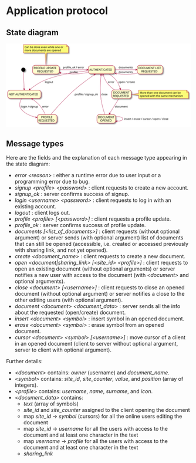 # Application protocol

## State diagram
![](plantuml/protocol.svg)

## Message types
Here are the fields and the explanation of each message type appearing in the state diagram:
- *error \<reason>* : either a runtime error due to user input or a programming error due to bug.
- *signup \<profile> \<password>* : client requests to create a new account.
- *signup_ok* : server confirms success of signup.
- *login \<username> \<password>* : client requests to log in with an existing account.
- *logout* : client logs out.
- *profile \<profile> [\<password>]* : client requests a profile update.
- *profile_ok* : server confirms success of profile update.
- *documents [\<list_of_documents>]* : client requests (without optional argument) or server sends (with optional argument) list of documents that can still be opened (accessible, i.e. created or accessed previously with sharing link, and not yet opened).
- *create \<document_name>* : client requests to create a new document.
- *open \<document|sharing_link> [\<site_id> \<profile>]* : client requests to open an existing document (without optional arguments) or server notifies a new user with access to the document (with *\<document>* and optional arguments).
- *close \<document> [\<username>]* : client requests to close an opened document (without optional argument) or server notifies a close to the other editing users (with optional argument).
- *document \<document> \<document_data>* : server sends all the info about the requested (open/create) document.
- *insert \<document> \<symbol>* : insert symbol in an opened document.
- *erase \<document> \<symbol>* : erase symbol from an opened document.
- *cursor \<document> \<symbol> [\<username>]* : move cursor of a client in an opened document (client to server without optional argument, server to client with optional argument).

Further details:
- *\<document>* contains: *owner* (username) and *document_name*.
- *\<symbol>* contains: *site_id*, *site_counter*, *value*, and *position* (array of integers).
- *\<profile>* contains: *username*, *name*, *surname*, and *icon*.
- *\<document_data>* contains:
	+ *text* (array of symbols)
	+ *site_id* and *site_counter* assigned to the client opening the document
	+ map *site_id* -> *symbol* (cursors) for all the online users editing the document
	+ map *site_id* -> *username* for all the users with access to the document and at least one character in the text
	+ map *username* -> *profile* for all the users with access to the document and at least one character in the text
	+ *sharing_link*
